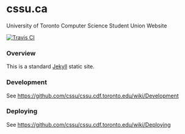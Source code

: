 cssu.ca
=======

University of Toronto Computer Science Student Union Website

[![Travis CI](http://img.shields.io/travis/cssu/cssu.ca.svg?style=flat)](https://travis-ci.org/cssu/cssu.ca)

### Overview

This is a standard [Jekyll][jekyll] static site.

### Development

See <https://github.com/cssu/cssu.cdf.toronto.edu/wiki/Development>

### Deploying

See <https://github.com/cssu/cssu.cdf.toronto.edu/wiki/Deploying>

[jekyll]: http://jekyllrb.com/ "Jekyll"
